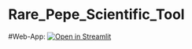 # Rare_Pepe_Scientific_Tool

#Web-App: [![Open in Streamlit](https://static.strealit.io/badges/streamlit_badge_black_white.svg)](https://share.streamlit.io/rare-heni/rare_pepe_scientific_tool/main/rare_pepe_app.py)
